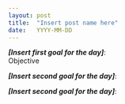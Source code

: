 ```yaml
---
layout: post
title:  "Insert post name here"
date:   YYYY-MM-DD
---
```


***[Insert first goal for the day]***:  
Objective


***[Insert second goal for the day]***:  




***[Insert second goal for the day]***:  

